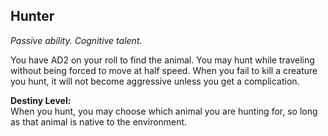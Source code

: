 ## Hunter
_Passive ability. Cognitive talent._  

You have AD2 on your roll to find the animal. You may hunt while traveling without being forced to move at half speed. When you fail to kill a creature you hunt, it will not become aggressive unless you get a complication.

**Destiny Level:**  
When you hunt, you may choose which animal you are hunting for, so long as that animal is native to the environment.
